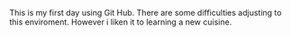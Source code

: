 This is my first day using Git Hub. There are some difficulties adjusting to this enviroment.  However i liken it to learning a new cuisine. 
